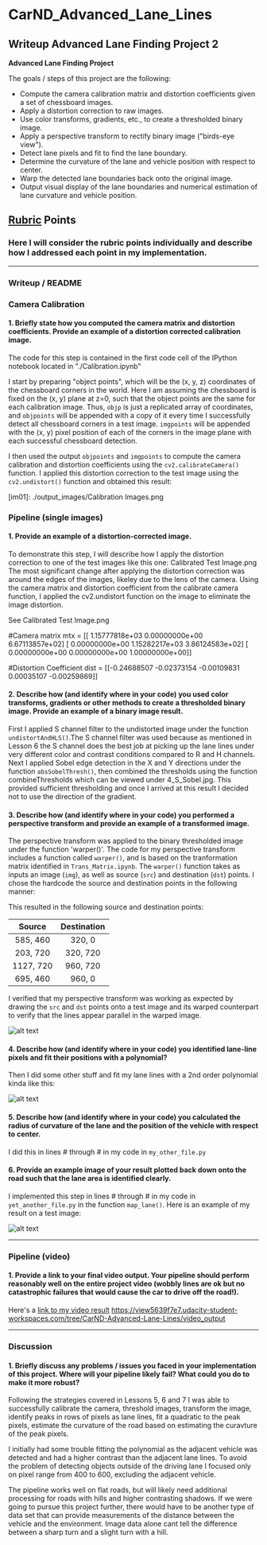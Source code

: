 # CarND_Advanced_Lane_Lines

## Writeup Advanced Lane Finding Project 2
  

**Advanced Lane Finding Project**

The goals / steps of this project are the following:

* Compute the camera calibration matrix and distortion coefficients given a set of chessboard images.
* Apply a distortion correction to raw images.
* Use color transforms, gradients, etc., to create a thresholded binary image.
* Apply a perspective transform to rectify binary image ("birds-eye view").
* Detect lane pixels and fit to find the lane boundary.
* Determine the curvature of the lane and vehicle position with respect to center.
* Warp the detected lane boundaries back onto the original image.
* Output visual display of the lane boundaries and numerical estimation of lane curvature and vehicle position.

[//]: # (Image References)

[image1]: ./examples/undistort_output.png "Undistorted"
[image2]: ./test_images/test1.jpg "Road Transformed"
[image3]: ./examples/binary_combo_example.jpg "Binary Example"
[image4]: ./examples/warped_straight_lines.jpg "Warp Example"
[image5]: ./examples/color_fit_lines.jpg "Fit Visual"
[image6]: ./examples/example_output.jpg "Output"
[video1]: ./project_video.mp4 "Video"

## [Rubric](https://review.udacity.com/#!/rubrics/571/view) Points

### Here I will consider the rubric points individually and describe how I addressed each point in my implementation.  

---

### Writeup / README
 
### Camera Calibration

#### 1. Briefly state how you computed the camera matrix and distortion coefficients. Provide an example of a distortion corrected calibration image.

The code for this step is contained in the first code cell of the IPython notebook located in "./Calibration.ipynb"  

I start by preparing "object points", which will be the (x, y, z) coordinates of the chessboard corners in the world. Here I am assuming the chessboard is fixed on the (x, y) plane at z=0, such that the object points are the same for each calibration image.  Thus, `objp` is just a replicated array of coordinates, and `objpoints` will be appended with a copy of it every time I successfully detect all chessboard corners in a test image.  `imgpoints` will be appended with the (x, y) pixel position of each of the corners in the image plane with each successful chessboard detection.  

I then used the output `objpoints` and `imgpoints` to compute the camera calibration and distortion coefficients using the `cv2.calibrateCamera()` function.  I applied this distortion correction to the test image using the `cv2.undistort()` function and obtained this result:

[im01]: ./output_images/Calibration Images.png 


### Pipeline (single images)

#### 1. Provide an example of a distortion-corrected image.

To demonstrate this step, I will describe how I apply the distortion correction to one of the test images like this one:
Calibrated Test Image.png The most significant change after applying the distortion correction was around the edges of the images, likeley due to the lens of the camera. Using the camera matrix and distortion coefficient from the calibrate camera function, I applied the cv2.undistort function on the image to eliminate the image distortion. 

See Calibrated Test Image.png
 
#Camera matrix
mtx = [[  1.15777818e+03   0.00000000e+00   6.67113857e+02]
 [  0.00000000e+00   1.15282217e+03   3.86124583e+02]
 [  0.00000000e+00   0.00000000e+00   1.00000000e+00]]
  
#Distortion Coefficient
dist = [[-0.24688507 -0.02373154 -0.00109831  0.00035107 -0.00259869]]


#### 2. Describe how (and identify where in your code) you used color transforms, gradients or other methods to create a thresholded binary image.  Provide an example of a binary image result.
  
First I applied S channel filter to the undistorted image under the function `undistortAndHLS()`.The S channel filter was used because as mentioned in Lesson 6 the S channel does the best job at picking up the lane lines under very different color and contrast conditions compared to R and H channels. Next I applied Sobel edge detection in the X and Y directions under the function `absSobelThresh()`, then combined the thresholds using the function combineThresholds which can be viewed under 4_S_Sobel.jpg. This provided sufficient thresholding and once I arrived at this result I decided not to use the direction of the gradient.
 
#### 3. Describe how (and identify where in your code) you performed a perspective transform and provide an example of a transformed image.

The perspective transform was applied to the binary thresholded image under the function 'warper()'. The code for my perspective transform includes a function called `warper()`, and is based on the tranformation matrix identified in `Trans_Matrix.ipynb`.  The `warper()` function takes as inputs an image (`img`), as well as source (`src`) and destination (`dst`) points.  I chose the hardcode the source and destination points in the following manner:
 

This resulted in the following source and destination points:

| Source        | Destination   | 
|:-------------:|:-------------:| 
| 585, 460      | 320, 0        | 
| 203, 720      | 320, 720      |
| 1127, 720     | 960, 720      |
| 695, 460      | 960, 0        |

I verified that my perspective transform was working as expected by drawing the `src` and `dst` points onto a test image and its warped counterpart to verify that the lines appear parallel in the warped image.

![alt text][image4]

#### 4. Describe how (and identify where in your code) you identified lane-line pixels and fit their positions with a polynomial?

Then I did some other stuff and fit my lane lines with a 2nd order polynomial kinda like this:

![alt text][image5]

#### 5. Describe how (and identify where in your code) you calculated the radius of curvature of the lane and the position of the vehicle with respect to center.

I did this in lines # through # in my code in `my_other_file.py`

#### 6. Provide an example image of your result plotted back down onto the road such that the lane area is identified clearly.

I implemented this step in lines # through # in my code in `yet_another_file.py` in the function `map_lane()`.  Here is an example of my result on a test image:

![alt text][image6]

---

### Pipeline (video)

#### 1. Provide a link to your final video output.  Your pipeline should perform reasonably well on the entire project video (wobbly lines are ok but no catastrophic failures that would cause the car to drive off the road!).

Here's a [link to my video result](./output_video/project_video.mp4)
https://view5639f7e7.udacity-student-workspaces.com/tree/CarND-Advanced-Lane-Lines/video_output


---

### Discussion

#### 1. Briefly discuss any problems / issues you faced in your implementation of this project.  Where will your pipeline likely fail?  What could you do to make it more robust?

Following the strategies covered in Lessons 5, 6 and 7 I was able to successfully calibrate the camera, threshold images, transform the image, identify peaks in rows of pixels as lane lines, fit a quadratic to the peak pixels, estimate the curvature of the road based on estimating the curavture of the peak pixels.

I initially had some trouble fitting the polynomial as the adjacent vehicle was detected and had a higher contrast than the adjacent lane lines. To avoid the problem of detecting objects outside of the driving lane I focused only on pixel range from 400 to 600, excluding the adjacent vehicle. 

The pipeline works well on flat roads, but will likely need additional processing for roads with hills and higher contrasting shadows. If we were going to pursue this project further, there would have to be another type of data set that can provide measurements of the distance between the vehicle and the environment. Image data alone cant tell the difference between a sharp turn and a slight turn with a hill. 
